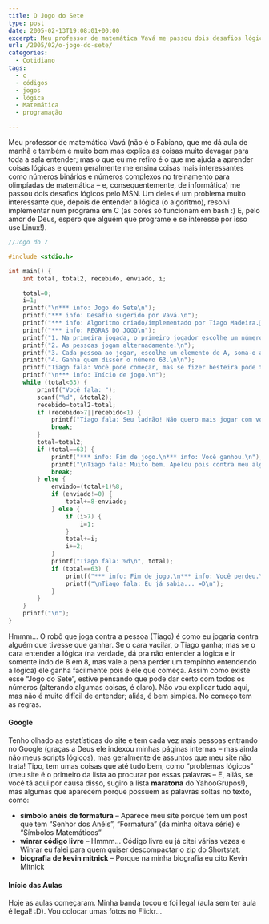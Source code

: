 ```yaml
---
title: O Jogo do Sete
type: post
date: 2005-02-13T19:08:01+00:00
excerpt: Meu professor de matemática Vavá me passou dois desafios lógicos. Um deles é muito interessante depois de se entender a lógica. Resolvi implementá-lo em C.
url: /2005/02/o-jogo-do-sete/
categories:
  - Cotidiano
tags:
  - c
  - códigos
  - jogos
  - lógica
  - Matemática
  - programação

---
```

Meu professor de matemática Vavá (não é o Fabiano, que me dá aula de manhã e também é muito bom mas explica as coisas muito devagar para toda a sala entender; mas o que eu me refiro é o que me ajuda a aprender coisas lógicas e quem geralmente me ensina coisas mais interessantes como números binários e números complexos no treinamento para olimpíadas de matemática – e, consequentemente, de informática) me passou dois desafios lógicos pelo MSN. Um deles é um problema muito interessante que, depois de entender a lógica (o algoritmo), resolvi implementar num programa em C (as cores só funcionam em bash :) E, pelo amor de Deus, espero que alguém que programe e se interesse por isso use Linux!).

```c
//Jogo do 7

#include <stdio.h>

int main() {
	int total, total2, recebido, enviado, i;

	total=0;
	i=1;
	printf("\n*** info: Jogo do Sete\n");
	printf("*** info: Desafio sugerido por Vavá.\n");
	printf("*** info: Algoritmo criado/implementado por Tiago Madeira.[0m\n\n");
	printf("*** info: REGRAS DO JOGO\n");
	printf("1. Na primeira jogada, o primeiro jogador escolhe um número no conjunto A={1,2,3,4,5,6,7} e diz.\n");
	printf("2. As pessoas jogam alternadamente.\n");
	printf("3. Cada pessoa ao jogar, escolhe um elemento de A, soma-o ao número dito pela pessoa anterior e diz.\n");
	printf("4. Ganha quem disser o número 63.\n\n");
	printf("Tiago fala: Você pode começar, mas se fizer besteira pode ter certeza de que eu ganharei! =)\n");
	printf("\n*** info: Início de jogo.\n");
	while (total<63) {
		printf("Você fala: ");
		scanf("%d", &total2);
		recebido=total2-total;
		if (recebido>7||recebido<1) {
			printf("Tiago fala: Seu ladrão! Não quero mais jogar com você! =(\n");
			break;
		}
		total=total2;
		if (total==63) {
			printf("*** info: Fim de jogo.\n*** info: Você ganhou.\n");
			printf("\nTiago fala: Muito bem. Apelou pois contra meu algoritmo é necessário, mas\nTiago fala: pelo menos parece ter entendido a lógica do jogo.\n");
			break;
		} else {
			enviado=(total+1)%8;
			if (enviado!=0) {
				total+=8-enviado;
			} else {
				if (i>7) {
					i=1;
				}
				total+=i;
				i+=2;
			}
			printf("Tiago fala: %d\n", total);
			if (total==63) {
				printf("*** info: Fim de jogo.\n*** info: Você perdeu.\n");
				printf("\nTiago fala: Eu já sabia... =D\n");
			}
		}
	}
	printf("\n");
}
```

Hmmm… O robô que joga contra a pessoa (Tiago) é como eu jogaria contra alguém que tivesse que ganhar. Se o cara vacilar, o Tiago ganha; mas se o cara entender a lógica (na verdade, dá pra não entender a lógica e ir somente indo de 8 em 8, mas vale a pena perder um tempinho entendendo a lógica) ele ganha facilmente pois é ele que começa. Assim como existe esse “Jogo do Sete”, estive pensando que pode dar certo com todos os números (alterando algumas coisas, é claro). Não vou explicar tudo aqui, mas não é muito difícil de entender; aliás, é bem simples. No começo tem as regras.

#### Google

Tenho olhado as estatísticas do site e tem cada vez mais pessoas entrando no Google (graças a Deus ele indexou minhas páginas internas – mas ainda não meus scripts lógicos), mas geralmente de assuntos que meu site não trata! Tipo, tem umas coisas que até tudo bem, como “problemas lógicos” (meu site é o primeiro da lista ao procurar por essas palavras – E, aliás, se você tá aqui por causa disso, sugiro a lista **maratona** do YahooGrupos!), mas algumas que aparecem porque possuem as palavras soltas no texto, como:

  * **símbolo anéis de formatura** – Aparece meu site porque tem um post que tem “Senhor dos Anéis”, “Formatura” (da minha oitava série) e “Símbolos Matemáticos”
  * **winrar código livre** – Hmmm… Código livre eu já citei várias vezes e Winrar eu falei para quem quiser descompactar o zip do Shortstat.
  * **biografia de kevin mitnick** – Porque na minha biografia eu cito Kevin Mitnick

#### Início das Aulas

Hoje as aulas começaram. Minha banda tocou e foi legal (aula sem ter aula é legal! :D). Vou colocar umas fotos no Flickr…

